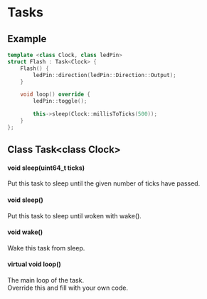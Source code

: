 # Tasks

## Example

```c++
template <class Clock, class ledPin>
struct Flash : Task<Clock> {
    Flash() {
        ledPin::direction(ledPin::Direction::Output);
    }

    void loop() override {
        ledPin::toggle();

        this->sleep(Clock::millisToTicks(500));
    }
};
```

## Class Task\<class Clock\>

#### void sleep(uint64_t ticks)
Put this task to sleep until the given number of ticks have passed.

#### void sleep()
Put this task to sleep until woken with wake().

#### void wake()
Wake this task from sleep.

#### virtual void loop()
The main loop of the task.<br>
Override this and fill with your own code.
